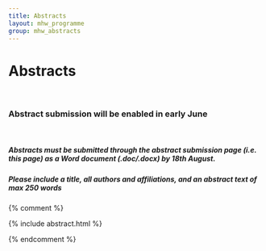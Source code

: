 ```yaml
---
title: Abstracts
layout: mhw_programme
group: mhw_abstracts
---
```


# Abstracts

<br />

### Abstract submission will be enabled in early June

<br />

##### Abstracts must be submitted through the abstract submission page (i.e. this page) as a Word document (.doc/.docx) by 18th August. 
##### Please include a title, all authors and affiliations, and an abstract text of max 250 words

{% comment %}

{% include abstract.html %} 

{% endcomment %}
